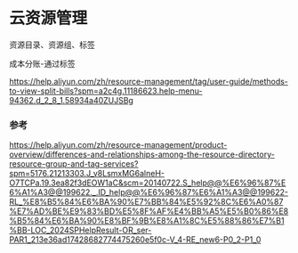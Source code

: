 # 云资源管理



资源目录、资源组、标签







成本分账-通过标签

https://help.aliyun.com/zh/resource-management/tag/user-guide/methods-to-view-split-bills?spm=a2c4g.11186623.help-menu-94362.d_2_8_1.58934a40ZUJSBg





### 参考

https://help.aliyun.com/zh/resource-management/product-overview/differences-and-relationships-among-the-resource-directory-resource-group-and-tag-services?spm=5176.21213303.J_v8LsmxMG6alneH-O7TCPa.19.3ea82f3dEOW1aC&scm=20140722.S_help@@%E6%96%87%E6%A1%A3@@199622._.ID_help@@%E6%96%87%E6%A1%A3@@199622-RL_%E8%B5%84%E6%BA%90%E7%BB%84%E5%92%8C%E6%A0%87%E7%AD%BE%E9%83%BD%E5%8F%AF%E4%BB%A5%E5%B0%86%E8%B5%84%E6%BA%90%E8%BF%9B%E8%A1%8C%E5%88%86%E7%B1%BB-LOC_2024SPHelpResult-OR_ser-PAR1_213e36ad17428682774475260e5f0c-V_4-RE_new6-P0_2-P1_0